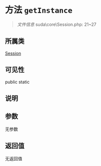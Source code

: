 # 方法 `getInstance`

> *文件信息* suda\core\Session.php: 21~27

## 所属类 

[Session](../Session.md)

## 可见性

 public static

## 说明



## 参数


无参数


## 返回值

无返回值
